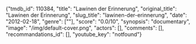 {"tmdb_id": 110384, "title": "Lawinen der Erinnerung", "original_title": "Lawinen der Erinnerung", "slug_title": "lawinen-der-erinnerung", "date": "2012-02-18", "genre": [""], "score": "0.0/10", "synopsis": "documentary", "image": "/img/default-cover.png", "actors": [], "comments": [], "recommandations_id": [], "youtube_key": "notfound"}